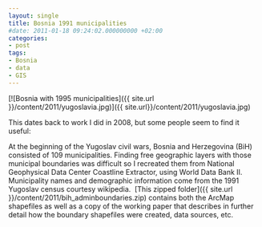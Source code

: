 ```yaml
---
layout: single
title: Bosnia 1991 municipalities
#date: 2011-01-18 09:24:02.000000000 +02:00
categories:
- post
tags:
- Bosnia
- data
- GIS
---
```



[![Bosnia with 1995 municipalities]({{ site.url }}/content/2011/yugoslavia.jpg)]({{ site.url}}/content/2011/yugoslavia.jpg)

This dates back to work I did in 2008, but some people seem to find it useful:

At the beginning of the Yugoslav civil wars, Bosnia and Herzegovina (BiH) consisted of 109 municipalities. Finding free geographic layers with those municipal boundaries was difficult so I recreated them from National Geophysical Data Center Coastline Extractor, using World Data Bank II. Municipality names and demographic information come from the 1991 Yugoslav census courtesy wikipedia.  [This zipped folder]({{ site.url }}/content/2011/bih_adminboundaries.zip) contains both the ArcMap shapefiles as well as a copy of the working paper that describes in further detail how the boundary shapefiles were created, data sources, etc.
